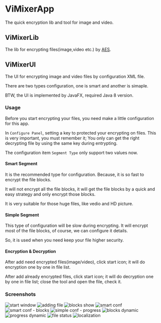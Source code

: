 # ViMixerApp


The quick encryption lib and tool for image and video.

## ViMixerLib

The lib for encrypting files(image,video etc.) by [AES][1].

## ViMixerUI

The UI for encrypting image and video files by configuration XML file.

There are two types configuration, one is smart and another is simaple.

BTW, the UI is implemented by JavaFX, required Java 8 version.

### Usage

Before you start encrypting your files, you need make a little configuration for this app.

In ``Configure Panel``, setting a key to protected your encrypting on files. This is very important, you must remember it; You only can get the right decrypting file by using the same key during entrypting.

The configuration item ``Segment Type`` only support two values now. 

#### Smart Segment
It is the recommended type for configuration. Because, it is so fast to encrypt the file blocks.

It will not encrypt all the file blocks, it will get the file blocks by a quick and easy strategy and only encrypt those blocks.

It is very suitable for those huge files, like vedio and HD picture. 

#### Simple Segment
This type of configuration will be slow during encrypting.
It will encrypt most of the file blocks, of course, we can configure it details.

So, it is used when you need keep your file higher security.

#### Encryption & Decryption

After add need encrypted files(image/video), click start icon; it will do encryption one by one in file list.

After add already encrypted files, click start icon; it will do decryption one by one in file list; 
close the tool and open the file, check it.


### Screenshots
![start window][2]
![adding file][3]
![blocks show][4]
![smart conf][5]
![smart conf - blocks][6]
![simple conf - progress][7]
![blocks dynamic][8]
![progress dynamic][9]
![file status][10]
![localization][11]

 [1]: https://en.wikipedia.org/wiki/Advanced_Encryption_Standard
 [2]: http://daileyet.github.io/ViMixer/images/Snap01.jpg
 [3]: http://daileyet.github.io/ViMixer/images/Snap02.jpg
 [4]: http://daileyet.github.io/ViMixer/images/Snap03.jpg
 [5]: http://daileyet.github.io/ViMixer/images/Snap04.jpg
 [6]: http://daileyet.github.io/ViMixer/images/Snap05.jpg
 [7]: http://daileyet.github.io/ViMixer/images/Snap06.jpg
 [8]: http://daileyet.github.io/ViMixer/images/Snap07.jpg
 [9]: http://daileyet.github.io/ViMixer/images/Snap08.jpg
 [10]: http://daileyet.github.io/ViMixer/images/Snap09.jpg
 [11]: http://daileyet.github.io/ViMixer/images/Snap10.jpg
